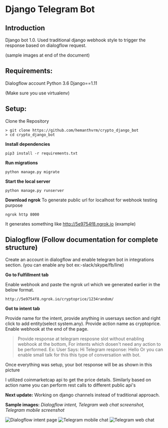 # Django Telegram Bot 

## Introduction
Django bot 1.0.
Used traditional django webhook style to trigger the response based on dialogflow request.

(sample images at end of the document)

## Requirements:
Dialogflow account
Python 3.6
Django==1.11

(Make sure you use virtualenv)
## Setup:
 Clone the Repository

    > git clone https://github.com/hemanthvrm/crypto_django_bot
    > cd crypto_django_bot

**Install dependencies**

    pip3 install -r requirements.txt

**Run migrations**

    python manage.py migrate

**Start the local server**

    python manage.py runserver

**Download ngrok**
To generate public url for localhost for webhook testing purpose

    ngrok http 8000

It generates something like  http://5e9754f8.ngrok.io   (example)

## Dialogflow (Follow documentation for complete structure)
Create an account in dialogflow and enable telegram bot in integrations section.
(you can enable any bot ex:-slack/skype/fb/line)

**Go to  Fulfillment tab**

Enable webhook and paste the ngrok url which we generated earlier in the below format.

    http://5e9754f8.ngrok.io/cryptoprice/1234random/

**Got to intent tab**

Provide name for the intent, provide anything in usersays section and right click to add entity(select system.any). 
Provide action name as cryptoprice.
Enable webhook at the end of the page.



> 	Provide response at telegram resposne slot without enabling webhook
> at the bottom, For intents which dosen't need any action to be
> performed.
>  Ex: User Says:  Hi
>       Telegram response: Hello 
>       Or you can enable small talk for this this type of conversation with bot. 


Once everything was setup, your bot response will be as shown in this picture


I utilized coinmarketcap api to get the price details.
Similarly based on action name you can perform rest calls to different public api's


**Next update:**
Working on django channels instead of traditional approach.


**Sample images:**
*Dialogflow intent, Telegram web chat screenshot, Telegram mobile screenshot*

![Dialogflow intent page](https://github.com/hemanthvrm/Python/blob/master/df_intent_1.PNG)
![Telegram mobile chat](https://github.com/hemanthvrm/Python/blob/master/mobiletelegram.png)
![Telegram web chat](https://github.com/hemanthvrm/Python/blob/master/webtelegram.PNG)

 
